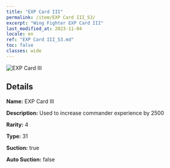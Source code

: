 ```yaml
---
title: "EXP Card III"
permalink: /item/EXP Card III_53/
excerpt: "Wing Fighter EXP Card III"
last_modified_at: 2023-11-04
locale: en
ref: "EXP Card III_53.md"
toc: false
classes: wide
---
```



 ![EXP Card III](/images/item/EXP_Card_III_p.png)



## Details

 **Name:** EXP Card III 

 **Description:** Used to increase commander experience by 2500

 **Rarity:** 4 

 **Type:** 31 

 **Suction:** true 

 **Auto Suction:** false 


